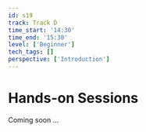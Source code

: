 ```yaml
---
id: s19
track: Track D
time_start: '14:30'
time_end: '15:30'
level: ['Beginner']
tech_tags: []
perspective: ['Introduction']
---
```


# Hands-on Sessions

Coming soon ...
